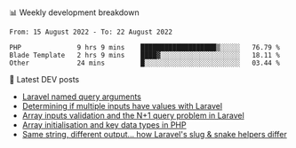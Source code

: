 📊 Weekly development breakdown
<!--START_SECTION:waka-->

```text
From: 15 August 2022 - To: 22 August 2022

PHP              9 hrs 9 mins    ███████████████████▒░░░░░   76.79 %
Blade Template   2 hrs 9 mins    ████▓░░░░░░░░░░░░░░░░░░░░   18.11 %
Other            24 mins         █░░░░░░░░░░░░░░░░░░░░░░░░   03.44 %
```

<!--END_SECTION:waka-->

📕 Latest DEV posts
<!-- BLOG-POST-LIST:START -->
- [Laravel named query arguments](https://dev.to/michaelvickersuk/laravel-named-query-arguments-28kd)
- [Determining if multiple inputs have values with Laravel](https://dev.to/michaelvickersuk/determining-if-multiple-inputs-have-values-with-laravel-km6)
- [Array inputs validation and the N+1 query problem in Laravel](https://dev.to/michaelvickersuk/array-inputs-validation-and-the-n1-query-problem-in-laravel-2agb)
- [Array initialisation and key data types in PHP](https://dev.to/michaelvickersuk/array-initialisation-and-key-data-types-in-php-1e5b)
- [Same string, different output... how Laravel&#39;s slug &amp; snake helpers differ](https://dev.to/michaelvickersuk/same-string-different-output-how-laravels-slug-snake-helpers-differ-1ccj)
<!-- BLOG-POST-LIST:END -->
